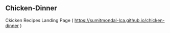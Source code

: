 Chicken-Dinner
---
Ckicken Recipes Landing Page  ( https://sumitmondal-lca.github.io/chicken-dinner )
